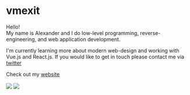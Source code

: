 # vmexit
Hello!<br>
My name is Alexander and I do low-level programming, reverse-engineering, and web application development.

I'm currently learning more about modern web-design and working with Vue.js and React.js.
If you would like to get in touch please contact me via [twitter](https://twitter.com/justvmexit)

Check out my [website](https://vmexit.dev)

<img align="center" src="https://github-readme-stats.vercel.app/api?username=justvmexit&show_icons=true&include_all_commits=true&show_icons=true&title_color=fff&icon_color=79ff97&text_color=9f9f9f&bg_color=151515"/>
<img align="center" src="https://github-readme-stats.vercel.app/api/top-langs/?username=justvmexit&layout=compact&show_icons=true&title_color=fff&icon_color=79ff97&text_color=9f9f9f&bg_color=151515"/>
